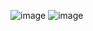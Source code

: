 ![image](https://user-images.githubusercontent.com/43324815/148665089-d2a667d6-643f-42a7-b35d-da420855d905.png)
![image](Assembled%20image%20with%20notes.jpg)
